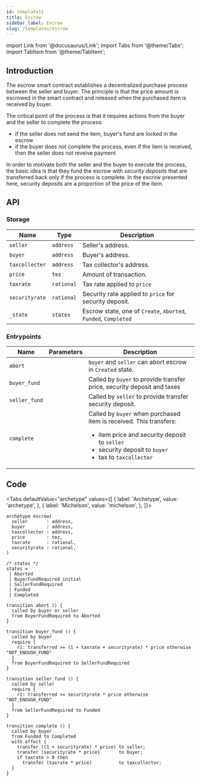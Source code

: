 ```yaml
---
id: template11
title: Escrow
sidebar_label: Escrow
slug: /templates/escrow
---
```

import Link from '@docusaurus/Link';
import Tabs from '@theme/Tabs';
import TabItem from '@theme/TabItem';

## Introduction

The escrow smart contract establishes a decentralized purchase process between the seller and buyer. The principle is that the price amount is escrowed in the smart contract and released when the purchased item is received by buyer.

The critical point of the process is that it requires actions from the buyer and the seller to complete the process:
* if the seller does not send the item, buyer's fund are locked in the escrow
* if the buyer does not complete the process, even if the item is received, then the seller does not reveive payment

In order to motivate both the seller and the buyer to execute the process, the basic idea is that they fund the escrow with *security deposits* that are transferred back only if the process is complete. In the escrow presented here, security deposits are a proportion of the price of the item.

## API

### Storage

| Name | Type | Description |
| -- | -- | -- |
| `seller` | `address` | Seller's address. |
| `buyer` | `address` | Buyer's address. |
| `taxcollecter` | `address` | Tax collector's address. |
| `price` | `tez` | Amount of transaction. |
| `taxrate` | `rational`| Tax rate applied to `price` |
| `securityrate` | `rational` | Security rate applied to `price` for security deposit. |
| `_state` | `states` | Escrow state, one of `Create`, `Aborted`, `Funded`, `Completed` |
### Entrypoints

| Name | Parameters | Description |
| -- | -- | -- |
| `abort` | | `buyer` and `seller` can abort escrow in `Created` state. |
| `buyer_fund` | | Called by `buyer` to provide transfer price, security deposit and taxes |
| `seller_fund` | | Called by `seller` to provide transfer security deposit. |
| `complete` | | Called by `buyer` when purchased item is received. This transfers:<ul><li>item price and security deposit to `seller`</li><li>security deposit to `buyer`</li><li>tax to `taxcollector`</li></ul> |

## Code

<Tabs
  defaultValue="archetype"
  values={[
    { label: 'Archetype', value: 'archetype', },
    { label: 'Michelson', value: 'michelson', },
  ]}>

<TabItem value="archetype">

```archetype title="escrow.arl"
archetype escrow(
  seller       : address,
  buyer        : address,
  taxcollector : address,
  price        : tez,
  taxrate      : rational,
  securityrate : rational,
)

/* states */
states =
 | Aborted
 | BuyerFundRequired initial
 | SellerFundRequired
 | Funded
 | Completed

transition abort () {
  called by buyer or seller
  from BuyerFundRequired to Aborted
}

transition buyer_fund () {
  called by buyer
  require {
    r1: transferred >= (1 + taxrate + securityrate) * price otherwise "NOT_ENOUGH_FUND"
  }
  from BuyerFundRequired to SellerFundRequired
}

transition seller_fund () {
  called by seller
  require {
    r2: transferred >= securityrate * price otherwise "NOT_ENOUGH_FUND"
  }
  from SellerFundRequired to Funded
}

transition complete () {
  called by buyer
  from Funded to Completed
  with effect {
    transfer ((1 + securityrate) * price) to seller;
    transfer (securityrate * price)       to buyer;
    if taxrate > 0 then
      transfer (taxrate * price)          to taxcollector;
  }
}
```

</TabItem>

</Tabs>